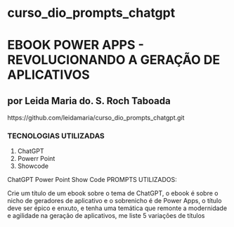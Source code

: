 # curso_dio_prompts_chatgpt

<h1> EBOOK POWER APPS - REVOLUCIONANDO A GERAÇÃO DE APLICATIVOS </h1>
<h2> por Leida Maria do. S. Roch Taboada</h2>
https://github.com/leidamaria/curso_dio_prompts_chatgpt.git
<h3> TECNOLOGIAS UTILIZADAS </h3>
<ol>
  <li>ChatGPT</li>
  <li>Powerr Point</li>
  <li>Showcode</li>
</ol>
ChatGPT
Power Point
Show Code 
PROMPTS UTILIZADOS:

Crie um título de um ebook sobre o tema de ChatGPT, o ebook é sobre o nicho de 
geradores de aplicativo e o sobrenicho é de Power Apps, o título deve ser épico e enxuto, e tenha uma temática que remonte a modernidade e agilidade na geração de aplicativos, me liste 5 variações de títulos
